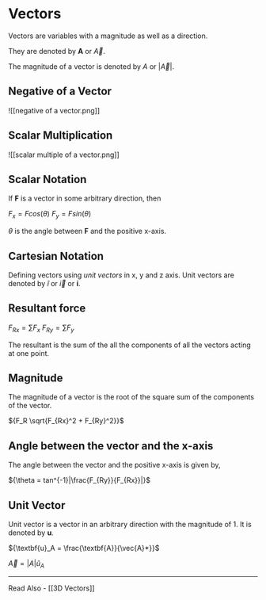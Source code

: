 # Vectors

Vectors are variables with a magnitude as well as a direction.

They are denoted by **A** or *${\vec{A}}$*.

The magnitude of a vector is denoted by *A* or |*${\vec{A}}$*|.

## Negative of a Vector

![[negative of a vector.png]]

## Scalar Multiplication
![[scalar multiple of a vector.png]]


## Scalar Notation
If **F** is a vector in some arbitrary direction, then

${F_x = F cos(\theta)}$
${F_y = F sin(\theta)}$

${\theta}$ is the angle between **F** and the positive x-axis.

## Cartesian Notation
Defining vectors using *unit vectors* in x, y and z axis. Unit vectors are denoted by ${\hat{i}}$ or *${\vec{i}}$* or **i**.

## Resultant force

${F_{Rx} = \sum{F_x}}$
${F_{Ry} = \sum{F_y}}$
 
 The resultant is the sum of the all the components of all the vectors acting at one point.
 
 ## Magnitude 
  The magnitude of a vector is the root of the square sum of the components of the vector.
  
  ${F_R \sqrt{F_{Rx}^2 + F_{Ry}^2}}$
  
  ## Angle between the vector and the x-axis
  
  The angle between the vector and the positive x-axis is given by,
  
  ${\theta = tan^{-1}|\frac{F_{Ry}}{F_{Rx}}|}$
  
  ## Unit Vector
  
  Unit vector is a vector in an arbitrary direction with the magnitude of 1. It is denoted by **u**.
  
  ${\textbf{u}_A = \frac{\textbf{A}}{\vec{A}*}}$
  
  ${\vec{A} = |A|\hat{u}_A}$
  
 
  
  ---
  Read Also - [[3D Vectors]]